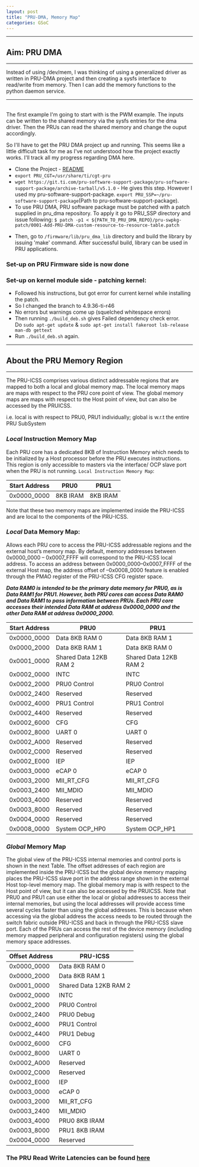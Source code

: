 ```yaml
---
layout: post
title: "PRU-DMA, Memory Map"
categories: GSoC
---
```

---------
## Aim: PRU DMA
---------
Instead of using /dev/mem, I was thinking of using a generalized driver as written in PRU-DMA project and then creating a sysfs interface to read/write from memory. Then I can add the memory functions to the python daemon service.<br>

-------
<br>
The first example I'm going to start with is the PWM example. The inputs can be written to the shared memory via the sysfs entries for the dma driver. Then the PRUs can read the shared memory and change the ouput accordingly.<br>

So I'll have to get the PRU DMA project up and running. This seems like a little difficult task for me as I've not understood how the project exactly works. I'll track all my progress regarding DMA here.<br>

* Clone the Project - [README](https://github.com/maciejjo/beaglebone-pru-dma/blob/master/Documentation/README.md)
* `export PRU_CGT=/usr/share/ti/cgt-pru`
* `wget https://git.ti.com/pru-software-support-package/pru-software-support-package/archive-tarball/v5.1.0` - He gives this step. However I used my pru-software-support-package. `export PRU_SSP=~/pru-software-support-package`(Path to pru-software-support-package).
* To use PRU DMA, PRU software package must be patched with a patch supplied in pru_dma repository. To apply it go to PRU_SSP directory and issue following: `$ patch -p1 < ${PATH_TO_PRU_DMA_REPO}/pru-swpkg-patch/0001-Add-PRU-DMA-custom-resource-to-resource-table.patch`
<!-- For me: $ patch -p1 < ~/work/beaglebone-pru-dma/pru-swpkg-patch/0001-Add-PRU-DMA-custom-resource-to-resource-table.patch -->
* Then, go to `/firmware/lib/pru_dma_lib` directory and build the library by issuing 'make' command. After successful build, library can be used in PRU applications.
### Set-up on PRU Firmware side is now done

### Set-up on kernel module side - patching kernel: 
* Followed his instructions, but got error for current kernel while installing the patch.
* So I changed the branch to 4.9.36-ti-r46
* No errors but warnings come up (squelched whitespace errors)
* Then running `./build_deb.sh` gives Failed dependency check error.<br> Do `sudo apt-get update` & `sudo apt-get install fakeroot lsb-release man-db gettext`<br>
* Run `./build_deb.sh` again.

--------
## About the PRU Memory Region
--------
The PRU-ICSS comprises various distinct addressable regions that are mapped to both a local and global memory map. 
The local memory maps are maps with respect to the PRU core point of view. 
The global memory maps are maps with respect to the Host point of view, but can also be accessed by the PRUICSS.

i.e. local is with respect to PRU0, PRU1 individually; global is w.r.t the entire PRU SubSystem 

### _Local_ Instruction Memory Map
Each PRU core has a dedicated 8KB of Instruction Memory which needs to be initialized by a Host processor before the PRU executes instructions. 
This region is only accessible to masters via the interface/ OCP slave port when the PRU is not running.
`Local Instruction Memory Map`:

| Start Address | PRU0 | PRU1 |
|---------------|------|------|
| 0x0000_0000 | 8KB IRAM | 8KB IRAM | 

Note that these two memory maps are implemented inside the PRU-ICSS and are local to the components of the PRU-ICSS.
<br>
### _Local_ Data Memory Map:
Allows each PRU core to access the PRU-ICSS addressable regions and the external host’s memory map.
By default, memory addresses between 0x0000_0000 – 0x0007_FFFF will correspond to the PRU-ICSS local address. To access an address
between 0x0000_0000–0x0007_FFFF of the external Host map, the address offset of –0x0008_0000 feature is enabled through the PMAO register of the PRU-ICSS CFG register space.


***Data RAM0 is intended to be the primary data memory for PRU0, as is Data RAM1 for PRU1. However, both PRU cores can
access Data RAM0 and Data RAM1 to pass information between PRUs. Each PRU core accesses their intended Data RAM at
address 0x0000_0000 and the other Data RAM at address 0x0000_2000.***

|Start Address |PRU0 |PRU1 |
|--------------|-----|-----|
|0x0000_0000 |Data 8KB RAM 0| Data 8KB RAM 1|
|0x0000_2000 |Data 8KB RAM 1| Data 8KB RAM 0|
|0x0001_0000 |Shared Data 12KB RAM 2| Shared Data 12KB RAM 2|
|0x0002_0000 |INTC |INTC|
|0x0002_2000 |PRU0 Control |PRU0 Control|
|0x0002_2400 |Reserved |Reserved|
|0x0002_4000 |PRU1 Control |PRU1 Control|
|0x0002_4400 |Reserved |Reserved|
|0x0002_6000 |CFG |CFG|
|0x0002_8000 |UART 0 |UART 0|
|0x0002_A000 |Reserved |Reserved|
|0x0002_C000 |Reserved |Reserved|
|0x0002_E000 |IEP |IEP|
|0x0003_0000 |eCAP 0 |eCAP 0|
|0x0003_2000 |MII_RT_CFG |MII_RT_CFG|
|0x0003_2400 |MII_MDIO |MII_MDIO|
|0x0003_4000 |Reserved |Reserved|
|0x0003_8000 |Reserved |Reserved|
|0x0004_0000 |Reserved |Reserved|
|0x0008_0000 |System OCP_HP0 |System OCP_HP1|

### _Global_ Memory Map
The global view of the PRU-ICSS internal memories and control ports is shown in the next Table. The offset addresses of each region are implemented inside the PRU-ICSS but the global device memory mapping places the PRU-ICSS slave port in the address range shown in the external Host top-level memory map.
The global memory map is with respect to the Host point of view, but it can also be accessed by the PRUICSS. Note that PRU0 and PRU1 can use either the local or global addresses to access their internal memories, but using the local addresses will provide access time several cycles faster than using the global addresses. This is because when accessing via the global address the access needs to be routed through the switch fabric outside PRU-ICSS and back in through the PRU-ICSS slave port.
Each of the PRUs can access the rest of the device memory (including memory mapped peripheral and configuration registers) using the global memory space addresses.

|Offset Address |PRU-ICSS |
|---------------|---------|
|0x0000_0000 |Data 8KB RAM 0|
|0x0000_2000 |Data 8KB RAM 1|
|0x0001_0000 |Shared Data 12KB RAM 2|
|0x0002_0000 |INTC|
|0x0002_2000 |PRU0 Control|
|0x0002_2400 |PRU0 Debug|
|0x0002_4000 |PRU1 Control|
|0x0002_4400 |PRU1 Debug|
|0x0002_6000 |CFG|
|0x0002_8000 |UART 0|
|0x0002_A000 |Reserved|
|0x0002_C000 |Reserved|
|0x0002_E000 |IEP|
|0x0003_0000 |eCAP 0|
|0x0003_2000 |MII_RT_CFG|
|0x0003_2400 |MII_MDIO|
|0x0003_4000 |PRU0 8KB IRAM|
|0x0003_8000 |PRU1 8KB IRAM|
|0x0004_0000 |Reserved|

### The PRU Read Write Latencies can be found [here](http://processors.wiki.ti.com/index.php/AM335x_PRU_Read_Latencies)
